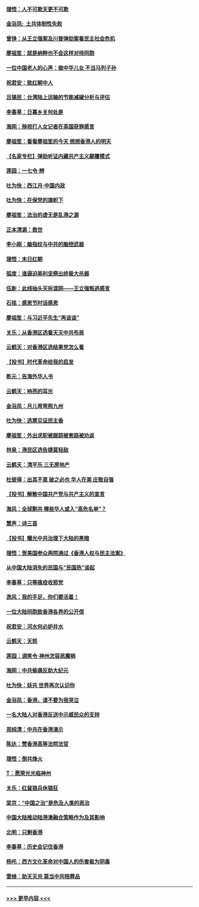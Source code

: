 #### [理悟：人不可欺天更不可欺](../pages/nsc993/n11699657.md?t=12041801) 
#### [金浴凤:  土共体制性失败](../pages/nsc993/n11699361.md?t=12041801) 
#### [曾铮：从王立强案及川普弹劾案看民主社会危机](../pages/nsc993/n11699318.md?t=12041801) 
#### [廖祖笙：就是纳粹也不会这样对待同胞](../pages/nsc993/n11697658.md?t=12041801) 
#### [一位中国老人的心声：做中华儿女 不当马列子孙](../pages/nsc993/n11697525.md?t=12041801) 
#### [祝君安：致红朝中人](../pages/nsc993/n11697518.md?t=12041801) 
#### [吕锡民：台湾陆上运输的节能减碳分析与评估](../pages/nsc993/n11694983.md?t=12041801) 
#### [李春草：日暮乡关何处是](../pages/nsc993/n11694805.md?t=12041801) 
#### [海网：殃视打人女记者在英国获罪感言](../pages/nsc993/n11693832.md?t=12041801) 
#### [廖祖笙：看看廖祖笙的今天 想想香港人的明天](../pages/nsc993/n11693707.md?t=12041801) 
#### [【名家专栏】弹劾听证内藏共产主义颠覆模式](../pages/nsc993/n11693563.md?t=12041801) 
#### [莲园：一七令‧辨](../pages/nsc993/n11692558.md?t=12041801) 
#### [吐为快：西江月·中国内政](../pages/nsc993/n11692071.md?t=12041801) 
#### [吐为快：在保党的旗帜下](../pages/nsc993/n11691188.md?t=12041801) 
#### [廖祖笙：法治的虚无是乱港之源](../pages/nsc993/n11690605.md?t=12041801) 
#### [正本清源：救世](../pages/nsc993/n11689134.md?t=12041801) 
#### [李小刚：脑指纹与中共的脑控武器](../pages/nsc993/n11688900.md?t=12041801) 
#### [理悟：末日红朝](../pages/nsc993/n11688829.md?t=12041801) 
#### [弧度：谁逼迫美利坚祭出终极大杀器](../pages/nsc993/n11688735.md?t=12041801) 
#### [伍新：此线抽头天拆谍网——王立强叛逃感言](../pages/nsc993/n11687981.md?t=12041801) 
#### [石铭：感恩节时话感恩](../pages/nsc993/n11687568.md?t=12041801) 
#### [廖祖笙：与习近平先生“再谈谈”](../pages/nsc993/n11687005.md?t=12041801) 
#### [关乐：从香港区选看天灭中共布局](../pages/nsc993/n11686647.md?t=12041801) 
#### [云鹤天：对香港区选结果党怎么看](../pages/nsc993/n11686216.md?t=12041801) 
#### [【投书】时代革命给我的启发](../pages/nsc993/n11684287.md?t=12041801) 
#### [乾元：告海外华人书](../pages/nsc993/n11684044.md?t=12041801) 
#### [云鹤天：响亮的耳光](../pages/nsc993/n11684254.md?t=12041801) 
#### [金浴凤：月儿弯弯照九州](../pages/nsc993/n11684231.md?t=12041801) 
#### [吐为快：选票见证民主香](../pages/nsc993/n11684206.md?t=12041801) 
#### [廖祖笙：外出求职被跟踪被套路被劝返](../pages/nsc993/n11683874.md?t=12041801) 
#### [林泉：港民区选告捷莫轻敌](../pages/nsc993/n11683930.md?t=12041801) 
#### [云鹤天：清平乐 三无房地产](../pages/nsc993/n11681521.md?t=12041801) 
#### [杜彼得：出其不意 破之必也 华人在美 庄敬自强](../pages/nsc993/n11679554.md?t=12041801) 
#### [【投书】解散中国共产党与共产主义的宣言](../pages/nsc993/n11679177.md?t=12041801) 
#### [海风：全球剿共 哪些华人或入“高危名单”？](../pages/nsc993/n11678617.md?t=12041801) 
#### [慧声：诗三首](../pages/nsc993/n11678848.md?t=12041801) 
#### [【投书】曝光中共治理下大陆的黑暗](../pages/nsc993/n11678674.md?t=12041801) 
#### [理悟：贺美国参众两院通过《香港人权与民主法案》](../pages/nsc993/n11678104.md?t=12041801) 
#### [从中国大陆消失的民国与“民国热”谈起](../pages/nsc993/n11678075.md?t=12041801) 
#### [李春草：只等瘟疫收邪党](../pages/nsc993/n11677308.md?t=12041801) 
#### [逸风：我的手足，你们要活着！](../pages/nsc993/n11676352.md?t=12041801) 
#### [一位大陆同胞致香港各界的公开信](../pages/nsc993/n11675761.md?t=12041801) 
#### [祝君安：河水何必妒井水](../pages/nsc993/n11675746.md?t=12041801) 
#### [云鹤天：天怒](../pages/nsc993/n11675718.md?t=12041801) 
#### [莲园：调笑令‧神州怎容恶魔祸](../pages/nsc993/n11675648.md?t=12041801) 
#### [海网：中共偷袭反助大纪元](../pages/nsc993/n11673515.md?t=12041801) 
#### [吐为快：妖共 世界再次认识你](../pages/nsc993/n11673506.md?t=12041801) 
#### [金浴凤：香港，请不要为我哭泣](../pages/nsc993/n11673248.md?t=12041801) 
#### [一名大陆人对香港反送中示威民众的支持](../pages/nsc993/n11672615.md?t=12041801) 
#### [郑纯清：中共在香港演示](../pages/nsc993/n11670539.md?t=12041801) 
#### [陈达：赞香港高等法院法官](../pages/nsc993/n11669542.md?t=12041801) 
#### [理悟：倒共烽火](../pages/nsc993/n11668844.md?t=12041801) 
#### [T：愿荣光光临神州](../pages/nsc993/n11668421.md?t=12041801) 
#### [关乐：红鼠狼兵休猖狂](../pages/nsc993/n11668378.md?t=12041801) 
#### [梁京：“中国之治”是危及人类的恶治](../pages/nsc993/n11668328.md?t=12041801) 
#### [中国大陆推动陆港澳融合策略作为及其影响](../pages/nsc993/n11668157.md?t=12041801) 
#### [北明：只剩香港](../pages/nsc993/n11668002.md?t=12041801) 
#### [李春草：历史会记住香港](../pages/nsc993/n11667927.md?t=12041801) 
#### [杨吒：西方文化革命对中国人的伤害极为阴毒](../pages/nsc993/n11664521.md?t=12041801) 
#### [雪绮：助天灭共 莫当中共陪葬品](../pages/nsc993/n11662650.md?t=12041801) 

----
#### [ >>> 更早内容 <<< ](../indexes/nsc993-earlier.md)
